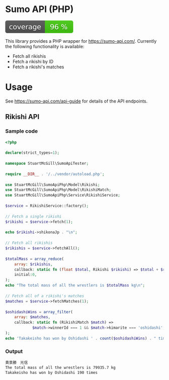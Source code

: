 # Sumo API (PHP)

![Code coverage badge](https://github.com/stuartmcgill/sumoapi-php/blob/image-data/coverage.svg)

This library provides a PHP wrapper for https://sumo-api.com/. Currently the following functionality
is available:

- Fetch all rikishis
- Fetch a rikishi by ID
- Fetch a rikishi's matches

# Usage

See https://sumo-api.com/api-guide for details of the API endpoints.

## Rikishi API

### Sample code

```php
<?php

declare(strict_types=1);

namespace StuartMcGill\SumoApiTester;

require __DIR__ . '/../vendor/autoload.php';

use StuartMcGill\SumoApiPhp\Model\Rikishi;
use StuartMcGill\SumoApiPhp\Model\RikishiMatch;
use StuartMcGill\SumoApiPhp\Service\RikishiService;

$service = RikishiService::factory();

// Fetch a single rikishi 
$rikishi = $service->fetch(1);

echo $rikishi->shikonaJp . "\n";

// Fetch all rikishis
$rikishis = $service->fetchAll();

$totalMass = array_reduce(
    array: $rikishis,
    callback: static fn (float $total, Rikishi $rikishi) => $total + $rikishi->weight,
    initial:0,
);
echo "The total mass of all the wrestlers is $totalMass kg\n";

// Fetch all of a rikishi's matches
$matches = $service->fetchMatches(1);

$oshidashiWins = array_filter(
    array: $matches,
    callback: static fn (RikishiMatch $match) =>
            $match->winnerId === 1 && $match->kimarite === 'oshidashi',
);
echo 'Takakeisho has won by Oshidashi ' . count($oshidashiWins) . " times\n";
```

### Output
```
貴景勝　光信
The total mass of all the wrestlers is 79935.7 kg
Takakeisho has won by Oshidashi 190 times
```
